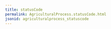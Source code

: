 ```yaml
---
title: statusCode
permalink: AgriculturalProcess.statusCode.html
jsonid: agriculturalprocess_statuscode
---
```

